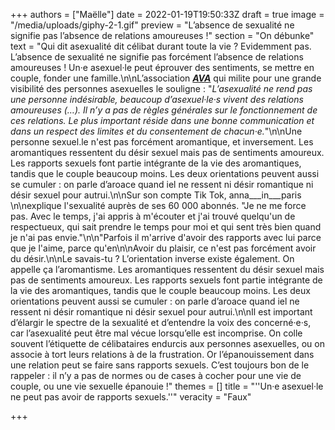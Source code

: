 +++
authors = ["Maëlle"]
date = 2022-01-19T19:50:33Z
draft = true
image = "/media/uploads/giphy-2-1.gif"
preview = "L’absence de sexualité ne signifie pas l’absence de relations amoureuses !"
section = "On débunke"
text = "Qui dit asexualité dit célibat durant toute la vie ? Evidemment pas. L’absence de sexualité ne signifie pas forcément l’absence de relations amoureuses ! Un·e asexuel·le peut éprouver des sentiments, se mettre en couple, fonder une famille.\n\nL’association [**_AVA_**](https://www.asexualite.org) qui milite pour une grande visibilité des personnes asexuelles le souligne : \"_L’asexualité ne rend pas une personne indésirable, beaucoup d’asexuel‧le‧s vivent des relations amoureuses (…). Il n’y a pas de règles générales sur le fonctionnement de ces relations. Le plus important réside dans une bonne communication et dans un respect des limites et du consentement de chacun‧e._\"\n\nUne personne sexuel.le n'est pas forcément aromantique, et inversement. Les aromantiques ressentent du désir sexuel mais pas de sentiments amoureux. Les rapports sexuels font partie intégrante de la vie des aromantiques, tandis que le couple beaucoup moins. Les deux orientations peuvent aussi se cumuler : on parle d’aroace quand iel ne ressent ni désir romantique ni désir sexuel pour autrui.\n\nSur son compte Tik Tok, anna___in___paris \n\nexplique l'sexualité auprès de ses 60 000 abonnés. \"Je ne me force pas. Avec le temps, j'ai appris à m'écouter et j'ai trouvé quelqu'un de respectueux, qui sait prendre le temps pour moi et qui sent très bien quand je n'ai pas envie.\"\n\n\"Parfois il m'arrive d'avoir des rapports avec lui parce que je l'aime, parce qu'en\n\nAvoir du plaisir, ce n'est pas forcément avoir du désir.\n\nLe savais-tu ? L’orientation inverse existe également. On appelle ça l’aromantisme. Les aromantiques ressentent du désir sexuel mais pas de sentiments amoureux. Les rapports sexuels font partie intégrante de la vie des aromantiques, tandis que le couple beaucoup moins. Les deux orientations peuvent aussi se cumuler : on parle d’aroace quand iel ne ressent ni désir romantique ni désir sexuel pour autrui.\n\nIl est important d’élargir le spectre de la sexualité et d’entendre la voix des concerné·e·s, car l’asexualité peut être mal vécue lorsqu’elle est incomprise. On colle souvent l’étiquette de célibataires endurcis aux personnes asexuelles, ou on associe à tort leurs relations à de la frustration. Or l’épanouissement dans une relation peut se faire sans rapports sexuels. C’est toujours bon de le rappeler : il n’y a pas de normes ou de cases à cocher pour une vie de couple, ou une vie sexuelle épanouie !"
themes = []
title = "''Un·e asexuel·le ne peut pas avoir de rapports sexuels.''"
veracity = "Faux"

+++
